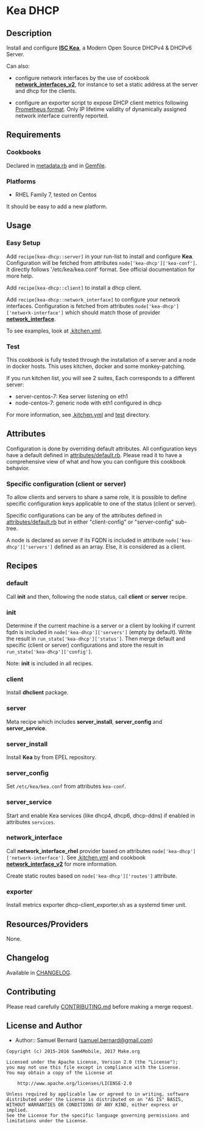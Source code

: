 Kea DHCP
========

Description
-----------

Install and configure [**ISC Kea**](https://www.isc.org/kea/), a Modern Open
Source DHCPv4 & DHCPv6 Server.

Can also:
- configure network interfaces by the use of cookbook
[**network_interfaces_v2**][ni], for instance to
set a static address at the server and dhcp for the clients.

- configure an exporter script to expose DHCP client metrics
following [Prometheus format][ef]. Only IP lifetime validity
of dynamically assigned network interface currently reported.

Requirements
------------

### Cookbooks

Declared in [metadata.rb](metadata.rb) and in [Gemfile](Gemfile).

### Platforms

- RHEL Family 7, tested on Centos

It should be easy to add a new platform.

Usage
-----

### Easy Setup

Add `recipe[kea-dhcp::server]` in your run-list to install and configure
**Kea**. Configuration will be fetched from attributes
`node['kea-dhcp']['kea-conf']`. It directly follows '/etc/kea/kea.conf' format.
See official documentation for more help.

Add `recipe[kea-dhcp::client]` to install a dhcp client.

Add `recipe[kea-dhcp::network_interface]` to configure your network
interfaces. Configuration is fetched from attributes
`node['kea-dhcp']['network-interface']` which should match those of
provider [**network_interface**][ni].

To see examples, look at [.kitchen.yml](.kitchen.yml).

### Test

This cookbook is fully tested through the installation of a server and a node
in docker hosts. This uses kitchen, docker and some monkey-patching.

If you run kitchen list, you will see 2 suites, Each corresponds to a different
server:

- server-centos-7: Kea server listening on eth1
- node-centos-7: generic node with eth1 configured in dhcp

For more information, see [.kitchen.yml](.kitchen.yml) and [test](test)
directory.

Attributes
----------

Configuration is done by overriding default attributes. All configuration keys
have a default defined in [attributes/default.rb](attributes/default.rb).
Please read it to have a comprehensive view of what and how you can configure
this cookbook behavior.

### Specific configuration (client or server)

To allow clients and servers to share a same role, it is possible to define
specific configuration keys applicable to one of the status (client or server).

Specific configurations can be any of the attributes defined in
[attributes/default.rb](attributes/default.rb) but in either "client-config"
or "server-config" sub-tree.

A node is declared as server if its FQDN is included in attribute
`node['kea-dhcp']['servers']` defined as an array. Else, it is considered
as a client.

Recipes
-------

### default

Call **init** and then, following the node status, call **client** or
**server** recipe.

### init

Determine if the current machine is a server or a client by looking if current
fqdn is included in `node['kea-dhcp']['servers']` (empty by default). Write the
result in `run_state['kea-dhcp']['status']`. Then merge default and specific
(client or server) configurations and store the result in
`run_state['kea-dhcp']['config']`.

Note: **init** is included in all recipes.

### client

Install **dhclient** package.

### server

Meta recipe which includes **server_install**, **server_config** and
**server_service**.

### server\_install

Install **Kea** by from EPEL repository.

### server\_config

Set `/etc/kea/kea.conf` from attributes `kea-conf`.

### server\_service

Start and enable Kea services (like dhcp4, dhcp6, dhcp-ddns) if enabled in
attributes `services`.

### network\_interface

Call **network_interface_rhel** provider based on
attributes `node['kea-dhcp']['network-interface']`.
See [.kitchen.yml](.kitchen.yml) and cookbook
[**network_interface_v2**][ni] for more information.

Create static routes based on `node['kea-dhcp']['routes']` attribute.

### exporter

Install metrics exporter dhcp-client_exporter.sh as a systemd timer unit.

Resources/Providers
-------------------

None.

Changelog
---------

Available in [CHANGELOG](CHANGELOG).

Contributing
------------

Please read carefully [CONTRIBUTING.md](CONTRIBUTING.md) before making a merge
request.

License and Author
------------------

- Author:: Samuel Bernard (<samuel.bernard@gmail.com>)

```text
Copyright (c) 2015-2016 Sam4Mobile, 2017 Make.org

Licensed under the Apache License, Version 2.0 (the "License");
you may not use this file except in compliance with the License.
You may obtain a copy of the License at

    http://www.apache.org/licenses/LICENSE-2.0

Unless required by applicable law or agreed to in writing, software
distributed under the License is distributed on an "AS IS" BASIS,
WITHOUT WARRANTIES OR CONDITIONS OF ANY KIND, either express or implied.
See the License for the specific language governing permissions and
limitations under the License.
```

[ni]: https://supermarket.chef.io/cookbooks/network_interfaces_v2
[ef]: https://prometheus.io/docs/instrumenting/exposition_formats/
